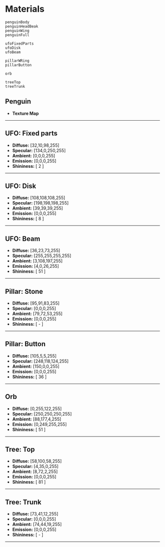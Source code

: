 # Materials

    penguinBody
    penguinHeadBeak
    penguinWing
    penguinFull

    ufoFixedParts
    ufoDisk
    ufoBeam

    pillarWRing
    pillarButton

    orb

    treeTop
    treeTrunk


## Penguin
- **Texture Map**

---

## UFO: Fixed parts
- **Diffuse:** [32,10,98,255]
- **Specular:** [134,0,250,255]
- **Ambient:** [0,0,0,255]
- **Emission:** [0,0,0,255]
- **Shininess:** [ 2 ]

---

## UFO: Disk
- **Diffuse:** [108,108,108,255]
- **Specular:** [198,198,198,255]
- **Ambient:** [39,39,39,255]
- **Emission:** [0,0,0,255]
- **Shininess:** [ 8 ]

---

## UFO: Beam
- **Diffuse:** [36,23,73,255]
- **Specular:** [255,255,255,255]
- **Ambient:** [3,108,197,255]
- **Emission:** [4,0,26,255]
- **Shininess:** [ 51 ]

---

## Pillar: Stone
- **Diffuse:** [95,91,83,255]
- **Specular:** [0,0,0,255]
- **Ambient:** [79,72,53,255]
- **Emission:** [0,0,0,255]
- **Shininess:** [ - ]

---

## Pillar: Button
- **Diffuse:** [105,5,5,255]
- **Specular:** [248,118,124,255]
- **Ambient:** [150,0,0,255]
- **Emission:** [0,0,0,255]
- **Shininess:** [ 36 ]

---

## Orb
- **Diffuse:** [0,255,122,255]
- **Specular:** [250,250,250,255]
- **Ambient:** [88,177,4,255]
- **Emission:** [0,249,255,255]
- **Shininess:** [ 51 ]

---

## Tree: Top
- **Diffuse:** [58,100,58,255]
- **Specular:** [4,35,0,255]
- **Ambient:** [8,72,2,255]
- **Emission:** [0,0,0,255]
- **Shininess:** [ 81 ]

---

## Tree: Trunk
- **Diffuse:** [73,41,12,255]
- **Specular:** [0,0,0,255]
- **Ambient:** [74,44,19,255]
- **Emission:** [0,0,0,255]
- **Shininess:** [ - ]

---